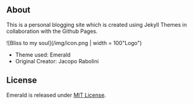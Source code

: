 ## About
This is a personal blogging site which is created using Jekyll Themes in collaboration with the Github Pages.

![Bliss to my soul](/img/icon.png | width = 100"Logo")

- Theme used: Emerald 
- Original Creator: Jacopo Rabolini

## License
Emerald is released under [MIT License](license.md).
